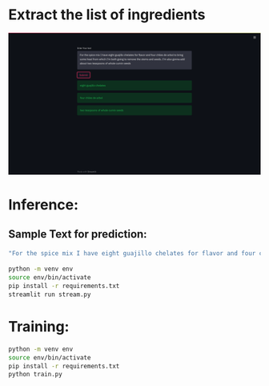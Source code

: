 # Extract the list of ingredients

![Page](assets/predict.png?raw=true)


# Inference:

## Sample Text for prediction:

```sh
"For the spice mix I have eight guajillo chelates for flavor and four chiles de arbol to bring some heat from which I'm both going to remove the stems and seeds. I'm also gonna add about two teaspoons of whole cumin seeds"
```

```sh
python -m venv env
source env/bin/activate
pip install -r requirements.txt
streamlit run stream.py
```

# Training:

```sh
python -m venv env
source env/bin/activate
pip install -r requirements.txt
python train.py
```
